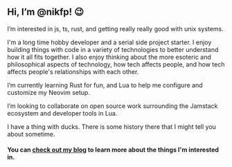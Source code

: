 ## Hi, I’m @nikfp! 😉
I’m interested in js, ts, rust, and getting really really good with unix systems. 

I'm a long time hobby developer and a serial side project starter. I enjoy building things with code in a variety of technologies to better understand how it all fits together. I also enjoy thinking about the more esoteric and philosophical aspects of technology, how tech affects people, and how tech affects people's relationships with each other.   

I’m currently learning Rust for fun, and Lua to help me configure and customize my Neovim setup. 

I’m looking to collaborate on open source work surrounding the Jamstack ecosystem and developer tools in Lua. 

I have a thing with ducks. There is some history there that I might tell you about sometime. 

#### You can [check out my blog](https://blog.nikfp.com) to learn more about the things I'm interested in. 

